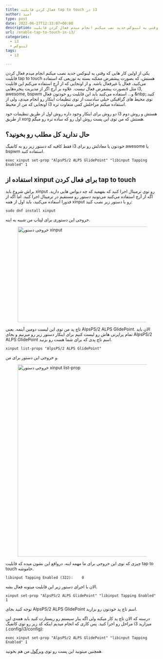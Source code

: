 ```yaml
---
title: فعال کردن قابلیت tap to touch در i3
author: امید
type: post
date: 2022-06-27T12:33:07+00:00
description: یکی از اولین کار هایی که وقتی یه لینوکس جدید نصب میکنم انجام میدم فعال کردن قابلیت tap to touch هستش، که بصورت پیشفرض ممکنه بسته به توزیعی که استفاده می‌کنید، فعال یا غیرفعال باشه. و از اونجایی که از آرچ استفاده می‌کنم این قابلیت بصورت پیشفرض فعال نیست
url: /enable-tap-to-touch-in-i3/
categories:
  - i3
  - لینوکس
tags:
  - i3

---
```

یکی از اولین کار هایی که وقتی یه لینوکس جدید نصب میکنم انجام میدم فعال کردن قابلیت tap to touch هستش، که بصورت پیشفرض ممکنه بسته به توزیعی که استفاده می‌کنید، فعال یا غیرفعال باشه. و از اونجایی که از آرچ استفاده می‌کنم این قابلیت بصورت پیشفرض فعال نیست. علاوه بر آرچ اگر از مدیریت پنجره‌هاییs مثل i3, awesome, bspwm و&#8230; استفاده می‌کنید باید این قابلیت رو خودتون فعال &nbp;کنید. توی محیط های گرافیکی خیلی سادست از توی تنظیمات اینکار رو انجام میدی، ولی از اونجایی که من از محیط i3 استفاده میکنم مراحلش کمی متفاوت تره.

دو روش برای اینکار وجود داره روش اول از طریق تنظیمات خود i3 هستش و روش دوم از طریق xorg هستش که من توی این پست روش اول رو که ساده تره رو میگم.

## حال ندارید کل مطلب رو بخونید؟

فقط کافیه که دستور زیر رو به کانفیگ i3 خودتون یا معادلش رو برای awesome یا bspwm استفاده کنید.

<pre class="wp-block-code"><code>exec xinput set-prop "AlpsPS/2 ALPS GlidePoint" "libinput Tapping Enabled" 1</code></pre>



## استفاده از xinput برای فعال کردن tap to touch

براش شروع باید xinput رو توی ترمینال اجرا کنید که بفهمید که چه دیواس هایی دارید. اگه از آرچ استفاده می‌کنید می‌تونید دستور رو مستقیم در ترمینال اجرا کنید. اما اگه از فدورا اسفاده می‌کنید، باید اول از همه xinput رو با دستور زیر نصب کنید:

<pre class="wp-block-code"><code>sudo dnf install xinput</code></pre>

خروجی این دستوری برای لپتاپ من شبیه به اینه.<figure class="wp-block-image size-full">

<img decoding="async" loading="lazy" width="747" height="313" src="https://techwithomid.ir/wp-content/uploads/2022/06/xinput-min.png" alt="خروجی دستور xinput" class="wp-image-144" srcset="https://techwithomid.ir/wp-content/uploads/2022/06/xinput-min.png 747w, https://techwithomid.ir/wp-content/uploads/2022/06/xinput-min-300x126.png 300w" sizes="(max-width: 747px) 100vw, 747px" /> </figure> 

تاچ پد من توی این لیست دومین آیتمه. یعنی AlpsPS/2 ALPS GlidePoint. الان باید تمام پراپرتی هاش رو لیست کنیم برای اینکار دستور زیر رو میزنیم و بجای AlpsPS/2 ALPS GlidePoint اسم تاچ پدی که برای شما هست رو بزنید.

<pre class="wp-block-code"><code>xinput list-props "AlpsPS/2 ALPS GlidePoint"</code></pre>

و خروجی این دستور برای من.<figure class="wp-block-image size-full">

<img decoding="async" loading="lazy" width="743" height="629" src="https://techwithomid.ir/wp-content/uploads/2022/06/listprop-min.png" alt="خروجی دستور xinput list-prop" class="wp-image-146" srcset="https://techwithomid.ir/wp-content/uploads/2022/06/listprop-min.png 743w, https://techwithomid.ir/wp-content/uploads/2022/06/listprop-min-300x254.png 300w" sizes="(max-width: 743px) 100vw, 743px" /> </figure> 

چیزی که توی این خروجی برای ما مهمه اینه. درواقع این نشون میده که قابلیت tap to touch خاموشه.

<pre class="wp-block-code"><code>libinput Tapping Enabled (322):	0</code></pre>

الان با اجرای دستور زیر این قابلیت میتونه فعال بشه.

<pre class="wp-block-code"><code>xinput set-prop "AlpsPS/2 ALPS GlidePoint" "libinput Tapping Enabled" 1</code></pre>

توجه کنید بجای AlpsPS/2 ALPS GlidePoint اسم تاچ پد خودتون رو بزارید.

درسته که الان تاچ پد کار میکنه ولی اگه یبار سیستم رو ریستارت کنید باید همه‌ی این مراحل رو اجرا کنید. پس کاری که انجام میدیم اینکه کد زیر رو توی کانفیگ i3 میزارید (.config/i3/config):

<pre class="wp-block-code"><code>exec xinput set-prop "AlpsPS/2 ALPS GlidePoint" "libinput Tapping Enabled" 1</code></pre>

همچنین میتونید این پست رو توی <a href="https://virgool.io/@omidmmadi/%D9%81%D8%B9%D8%A7%D9%84-%DA%A9%D8%B1%D8%AF%D9%86-%D9%82%D8%A7%D8%A8%D9%84%DB%8C%D8%AA-tap-to-touch-%D8%AF%D8%B1-i3-ya7umqby8ngi" target="_blank" rel="noreferrer noopener">ویرگول</a> من هم بخونید.